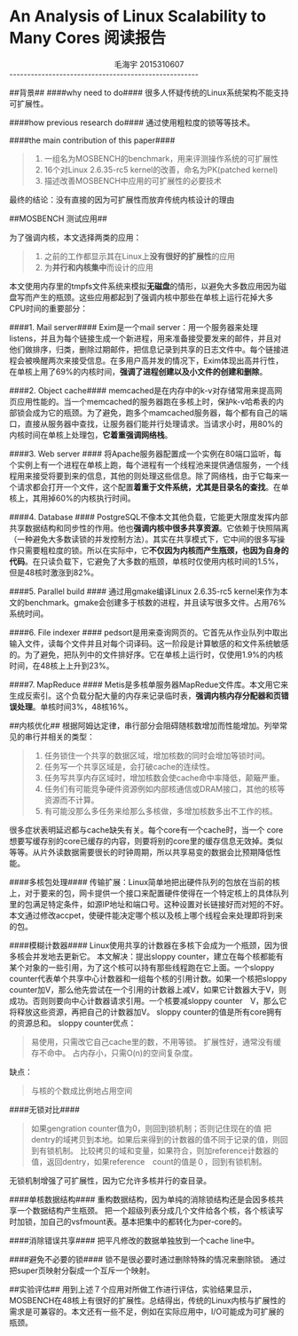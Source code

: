 An Analysis of Linux Scalability to Many Cores 阅读报告
============

<center>毛海宇 2015310607 </center>
-----------------------------------------------------

##背景##
####why need to do####
很多人怀疑传统的Linux系统架构不能支持可扩展性。

####how previous research do####
通过使用粗粒度的锁等等技术。

####the main contribution of this paper####
>1. 一组名为MOSBENCH的benchmark，用来评测操作系统的可扩展性
>2. 16个对Linux 2.6.35-rc5 kernel的改善，命名为PK(patched kernel)
>3. 描述改善MOSBENCH中应用的可扩展性的必要技术

最终的结论：没有直接的因为可扩展性而放弃传统内核设计的理由

##MOSBENCH 测试应用##

为了强调内核，本文选择两类的应用：
>1. 之前的工作都显示其在Linux上**没有很好的扩展性**的应用
>2. 为**并行和内核集中**而设计的应用

本文使用内存里的tmpfs文件系统来模拟**无磁盘**的情形，以避免大多数应用因为磁盘写而产生的瓶颈。这些应用都起到了强调内核中那些在单核上运行花掉大多CPU时间的重要部分：

####1. Mail server####
Exim是一个mail server：用一个服务器来处理listens，并且为每个链接生成一个新进程，用来准备接受要发来的邮件，并且对他们做排序，归类，删除过期邮件，把信息记录到共享的日志文件中。每个链接进程会被唤醒两次来接受信息。在多用户高并发的情况下，Exim体现出高并行性，在单核上用了69%的内核时间，**强调了进程创建以及小文件的创建和删除**。

####2. Object cache####
memcached是在内存中的k-v对存储常用来提高网页应用性能的。当一个memcached的服务器跑在多核上时，保护k-v哈希表的内部锁会成为它的瓶颈。为了避免，跑多个mamcached服务器，每个都有自己的端口，直接从服务器中查找，让服务器们能并行处理请求。当请求小时，用80%的内核时间在单核上处理包，**它着重强调网络栈**。

####3. Web server ####
将Apache服务器配置成一个实例在80端口监听，每个实例上有一个进程在单核上跑，每个进程有一个线程池来提供通信服务，一个线程用来接受将要到来的信息，其他的则处理这些信息。除了网络栈，由于它每来一个请求都会打开一个文件，这个配置**着重于文件系统，尤其是目录名的查找**。在单核上，其用掉60%的内核执行时间。

####4. Database ####
PostgreSQL不像本文其他负载，它能更大限度发挥内部共享数据结构和同步性的作用。他也**强调内核中很多共享资源**。它依赖于快照隔离（一种避免大多数读锁的并发控制方法）。其实在共享模式下，它中间的很多写操作只需要粗粒度的锁。所以在实际中，它**不仅因为内核而产生瓶颈，也因为自身的代码**。在只读负载下，它避免了大多数的瓶颈，单核时仅使用内核时间的1.5%，但是48核时激涨到82%。

####5. Parallel build ####
通过用gmake编译Linux 2.6.35-rc5 kernel来作为本文的benchmark。gmake会创建多于核数的进程，并且读写很多文件。占用76%系统时间。

####6. File indexer ####
pedsort是用来查询网页的。它首先从作业队列中取出输入文件，读每个文件并且对每个词译码。这一阶段是计算敏感的和文件系统敏感的。为了避免，把队列中的文件排好序。它在单核上运行时，仅使用1.9%的内核时间，在48核上上升到23%。

####7. MapReduce ####
Metis是多核单服务器MapRedue文件库。本文用它来生成反索引。这个负载分配大量的内存来记录临时表，**强调内核内存分配器和页错误处理**。单核时间3%，48核16%。

##内核优化##
根据阿姆达定律，串行部分会阻碍随核数增加而性能增加。列举常见的串行并相关的类型：
>1. 任务锁住一个共享的数据区域，增加核数的同时会增加等锁时间。
>2. 任务写一个共享区域是，会打破cache的连续性。
>3. 任务写共享内存区域时，增加核数会使cache命中率降低，颠簸严重。
>4. 任务们有可能竞争硬件资源例如内部核通信或DRAM接口，其他的核等资源而不计算。
>5. 有可能没那么多任务来给那么多核做，多增加核数多出不工作的核。

很多症状表明延迟都与cache缺失有关。每个core有一个cache时，当一个
core想要写缓存别的core已缓存的内容，则要将别的core里的缓存信息无效掉。类似等等。从片外读数据需要很长的时钟周期，所以共享易变的数据会比预期降低性能。

####多核包处理####
传输扩展：Linux简单地把出硬件队列的包放在当前的核上，对于要来的包，网卡提供一个接口来配置硬件使得在一个特定核上的具体队列里的包满足特定条件，如源IP地址和端口号。这种设置对长链接好而对短的不好。
本文通过修改accpet，使硬件能决定哪个核以及核上哪个线程会来处理即将到来的包。

####模糊计数器####
Linux使用共享的计数器在多核下会成为一个瓶颈，因为很多核会并发地去更新它。
本文解决：提出sloppy counter，建立在每个核都能有某个对象的一些引用，为了这个核可以持有那些线程跑在它上面。一个sloppy counter代表单个共享中心计数器和一组每个核的引用计数。如果一个核把sloppy counter加V，那么他先尝试在一个引用的计数器上减V，如果它计数器大于V，则成功。否则则要向中心计数器请求引用。一个核要减sloppy counter　V，那么它将释放这些资源，再把自己的计数器加V。
sloppy counter的值是所有core拥有的资源总和。
sloppy counter优点：
>易使用，只需改它自己cache里的数，不用等锁。
>扩展性好，通常没有缓存不命中。
>占内存小，只需O(n)的空间复杂度。

缺点：
>与核的个数成比例地占用空间


####无锁对比####
>如果gengration counter值为0，则回到锁机制；否则记住现在的值
>把dentry的域拷贝到本地。如果后来得到的计数器的值不同于记录的值，则回到有锁机制。
>比较拷贝的域和变量，如果符合，则加reference计数器的值，返回dentry，如果reference　count的值是０，回到有锁机制。

无锁机制增强了可扩展性，因为它允许多核并行的查目录。

####单核数据结构####
重构数据结构，因为单纯的消除锁结构还是会因多核共享一个数据结构产生瓶颈。
把一个超级列表分成几个文件给各个核，各个核读写时加锁，加自己的vsfmount表。基本把集中的都转化为per-core的。

####消除错误共享####
把平凡修改的数据单独放到一个cache line中。

####避免不必要的锁####
锁不是很必要时通过删除特殊的情况来删除锁。
通过把super页映射分裂成一个互斥一个映射。
　　
　　
　　



##实验评估##
用到上述７个应用对所做工作进行评估，实验结果显示，MOSBENCH在48核上有很好的扩展性。总结得出，传统的Linux内核与扩展性的需求是可兼容的。本文还有一些不足，例如在实际应用中，I/O可能成为可扩展的瓶颈。


